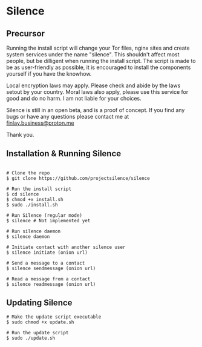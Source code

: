 # Silence

## Precursor
Running the install script will change your Tor files, nginx sites and create system services under the name "silence". This shouldn't affect most people, but be dilligent when running the install script. The script is made to be as user-friendly as possible, it is encouraged to install the components yourself if you have the knowhow.

Local encryption laws may apply. Please check and abide by the laws setout by your country. Moral laws also apply, please use this service for good and do no harm. I am not liable for your choices.

Silence is still in an open beta, and is a proof of concept. If you find any bugs or have any questions please contact me at finlay.business@proton.me

Thank you.

## Installation & Running Silence
```console

# Clone the repo
$ git clone https://github.com/projectsilence/silence

# Run the install script
$ cd silence
$ chmod +x install.sh
$ sudo ./install.sh

# Run Silence (regular mode)
$ silence # Not implemented yet

# Run silence daemon
$ silence daemon

# Initiate contact with another silence user
$ silence initiate (onion url)

# Send a message to a contact
$ silence sendmessage (onion url)

# Read a message from a contact
$ silence readmessage (onion url)

```

## Updating Silence
```console
# Make the update script executable
$ sudo chmod +x update.sh 

# Run the update script
$ sudo ./update.sh
```
